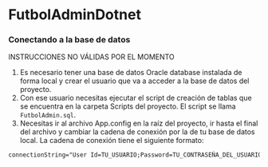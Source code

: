﻿# FutbolAdminDotnet

### Conectando a la base de datos

INSTRUCCIONES NO VÁLIDAS POR EL MOMENTO

1. Es necesario tener una base de datos Oracle database instalada de forma local y crear el usuario que va a acceder a la base de datos del proyecto.
2. Con ese usuario necesitas ejecutar el script de creación de tablas que se encuentra en la carpeta Scripts del proyecto. El script se llama `FutbolAdmin.sql`.
3. Necesitas ir al archivo App.config en la raíz del proyecto, ir hasta el final del archivo y cambiar la cadena de conexión por la de tu base de datos local.
La cadena de conexión tiene el siguiente formato:
```xml
connectionString="User Id=TU_USUARIO;Password=TU_CONTRASEÑA_DEL_USUARIO;Data Source=localhost:1521/ORCLPDB1;"
```